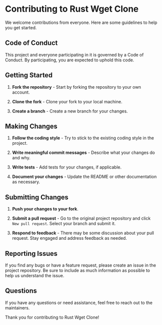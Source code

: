 
# Contributing to Rust Wget Clone

We welcome contributions from everyone. Here are some guidelines to help you get started.

## Code of Conduct

This project and everyone participating in it is governed by a Code of Conduct. By participating, you are expected to uphold this code.

## Getting Started

1. **Fork the repository** - Start by forking the repository to your own account.

2. **Clone the fork** - Clone your fork to your local machine.

3. **Create a branch** - Create a new branch for your changes.

## Making Changes

1. **Follow the coding style** - Try to stick to the existing coding style in the project.

2. **Write meaningful commit messages** - Describe what your changes do and why.

3. **Write tests** - Add tests for your changes, if applicable.

4. **Document your changes** - Update the README or other documentation as necessary.

## Submitting Changes

1. **Push your changes to your fork**.

2. **Submit a pull request** - Go to the original project repository and click `New pull request`. Select your branch and submit it.

3. **Respond to feedback** - There may be some discussion about your pull request. Stay engaged and address feedback as needed.

## Reporting Issues

If you find any bugs or have a feature request, please create an issue in the project repository. Be sure to include as much information as possible to help us understand the issue.

## Questions

If you have any questions or need assistance, feel free to reach out to the maintainers.

Thank you for contributing to Rust Wget Clone!

